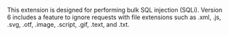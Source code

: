 This extension is designed for performing bulk SQL injection (SQLi). 
Version 6 includes a feature to ignore requests with file extensions such as .xml, .js, .svg, .otf, .image, .script, .gif, .text, and .txt.
